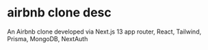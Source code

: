 # airbnb clone desc
An Airbnb clone developed via Next.js 13 app router, React, Tailwind, Prisma, MongoDB, NextAuth

